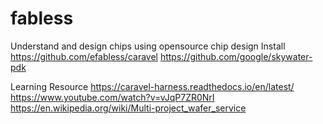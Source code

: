 # fabless
Understand and design chips using opensource chip design 
Install 
https://github.com/efabless/caravel 
https://github.com/google/skywater-pdk 

Learning Resource 
https://caravel-harness.readthedocs.io/en/latest/
https://www.youtube.com/watch?v=vJqP7ZR0NrI 
https://en.wikipedia.org/wiki/Multi-project_wafer_service
